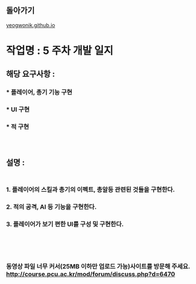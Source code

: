 ## 돌아가기

[yeogwonik.github.io](./index.md)<br>

# 작업명 : 5 주차 개발 일지 <br>

## 해당 요구사항 : <br>

### * 플레이어, 총기 기능 구현 <br>
### * UI 구현 <br>
### * 적 구현 <br><br><br>
## 설명 : <br><br>

### 1. 플레이어의 스킬과 총기의 이펙트, 총알등 관련된 것들을 구현한다. <br>
### 2. 적의 공격, AI 등 기능을 구현한다. <br>
### 3. 플레이어가 보기 편한 UI를 구성 및 구현한다. <br>
<br><br><br>
### 동영상 파일 너무 커서(25MB 이하만 업로드 가능)사이트를 방문해 주세요. http://course.pcu.ac.kr/mod/forum/discuss.php?d=6470
